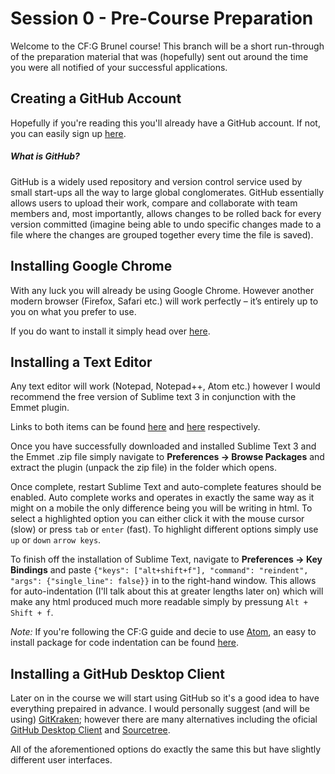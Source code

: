 # Session 0 - Pre-Course Preparation
Welcome to the CF:G Brunel course!
This branch will be a short run-through of the preparation material that was (hopefully) sent out around the time you were all notified of your successful applications.

## Creating a GitHub Account
Hopefully if you're reading this you'll already have a GitHub account.
If not, you can easily sign up [here](https://github.com/ "GitHub Home").

##### _What is GitHub?_
GitHub is a widely used repository and version control service used by small start-ups all the way to large global conglomerates.
GitHub essentially allows users to upload their work, compare and collaborate with team members and, most importantly, allows changes to be rolled back for every version committed (imagine being able to undo specific changes made to a file where the changes are grouped together every time the file is saved).

## Installing Google Chrome
With any luck you will already be using Google Chrome. However another modern browser (Firefox, Safari etc.) will work perfectly – it’s entirely up to you on what you prefer to use.

If you do want to install it simply head over [here](https://www.google.com/chrome/browser/desktop/index.html "Google Chrome Download").

## Installing a Text Editor
Any text editor will work (Notepad, Notepad++, Atom etc.) however I would recommend the free version of Sublime text 3 in conjunction with the Emmet plugin.

Links to both items can be found [here](https://www.sublimetext.com/3 "Sublime Text Download") and [here](https://github.com/sergeche/emmet-sublime/archive/master.zip "Emmet Download") respectively.

Once you have successfully downloaded and installed Sublime Text 3 and the Emmet .zip file simply navigate to **Preferences -> Browse Packages** and extract the plugin (unpack the zip file) in the folder which opens.

Once complete, restart Sublime Text and auto-complete features should be enabled.
Auto complete works and operates in exactly the same way as it might on a mobile the only difference being you will be writing in html.
To select a highlighted option you can either click it with the mouse cursor (slow) or press `tab` or `enter` (fast).
To highlight different options simply use `up` or `down` `arrow keys`.

To finish off the installation of Sublime Text, navigate to **Preferences -> Key Bindings** and paste `{"keys": ["alt+shift+f"], "command": "reindent", "args": {"single_line": false}}` in to the right-hand window.
This allows for auto-indentation (I'll talk about this at greater lengths later on) which will make any html produced much more readable simply by pressung `Alt + Shift + f`.

_Note:_ If you're following the CF:G guide and decie to use [Atom](https://atom.io/ "Atom"), an easy to install package for code indentation can be found [here](https://atom.io/packages/atom-beautify "Atom Beautify").

## Installing a GitHub Desktop Client
Later on in the course we will start using GitHub so it's a good idea to have everything prepaired in advance.
I would personally suggest (and will be using) [GitKraken](https://www.gitkraken.com/download "GitKraken Download"); however there are many alternatives including the oficial [GitHub Desktop Client](https://desktop.github.com/ "GitHub Desktop Download") and [Sourcetree](https://www.sourcetreeapp.com/ "Sourcetree Download").

All of the aforementioned options do exactly the same this but have slightly different user interfaces.
